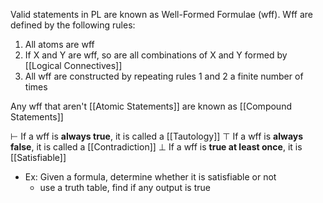 
Valid statements in PL are known as Well-Formed Formulae (wff).
Wff are defined by the following rules:

1. All atoms are wff
2. If X and Y are wff, so are all combinations of X and Y formed by [[Logical Connectives]]
3. All wff are constructed by repeating rules 1 and 2 a finite number of times

Any wff that aren't [[Atomic Statements]] are known as [[Compound Statements]]

$\vdash$
If a wff is **always true**, it is called a [[Tautology]] $\top$
If a wff is **always false**, it is called a [[Contradiction]] $\bot$
If a wff is **true at least once**, it is [[Satisfiable]]
- Ex: Given a formula, determine whether it is satisfiable or not
	- use a truth table, find if any output is true
